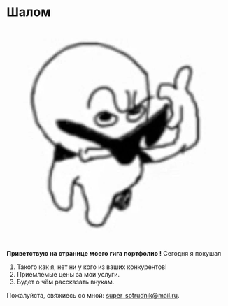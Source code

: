 # Шалом![Alt text](image.png) 

**Приветствую на странице моего гига портфолио !** Сегодня я покушал

1. Такого как я, нет ни у кого из ваших конкурентов!
2. Приемлемые цены за мои услуги.
3. Будет о чём рассказать внукам.

 Пожалуйста, свяжиесь со мной: [super_sotrudnik@mail.ru](mailto:google.com).